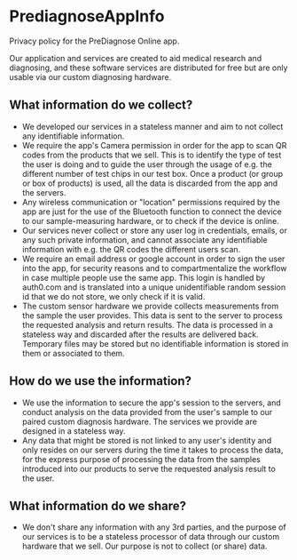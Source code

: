 # PrediagnoseAppInfo
Privacy policy for the PreDiagnose Online app.

Our application and services are created to aid medical research and diagnosing, and these software services are distributed for free but are only usable via our custom diagnosing hardware.

What information do we collect?
---
- We developed our services in a stateless manner and aim to not collect any identifiable information.
- We require the app's Camera permission in order for the app to scan QR codes from the products that we sell. This is to identify the type of test the user is doing and to guide the user through the usage of e.g. the different number of test chips in our test box. Once a product (or group or box of products) is used, all the data is discarded from the app and the servers. 
- Any wireless communication or "location" permissions required by the app are just for the use of the Bluetooth function to connect the device to our sample-measuring hardware, or to check if the device is online.
- Our services never collect or store any user log in credentials, emails, or any such private information, and cannot associate any identifiable information with e.g. the QR codes the different users scan.
- We require an email address or google account in order to sign the user into the app, for security reasons and to compartmentalize the workflow in case multiple people use the same app. This login is handled by auth0.com and is translated into a unique unidentifiable random session id that we do not store, we only check if it is valid.
- The custom sensor hardware we provide collects measurements from the sample the user provides. This data is sent to the server to process the requested analysis and return results. The data is processed in a stateless way and discarded after the results are delivered back. Temporary files may be stored but no identifiable information is stored in them or associated to them.

How do we use the information?
---
- We use the information to secure the app's session to the servers, and conduct analysis on the data provided from the user's sample to our paired custom diagnosis hardware. The services we provide are designed in a stateless way.
- Any data that might be stored is not linked to any user's identity and only resides on our servers during the time it takes to process the data, for the express purpose of processing the data from the samples introduced into our products to serve the requested analysis result to the user.


What information do we share?
---
- We don't share any information with any 3rd parties, and the purpose of our services is to be a stateless processor of data through our custom hardware that we sell. Our purpose is not to collect (or share) data.
